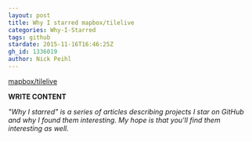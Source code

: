 ```yaml
---
layout: post
title: Why I starred mapbox/tilelive
categories: Why-I-Starred
tags: github
stardate: 2015-11-16T16:46:25Z
gh_id: 1336019
author: Nick Peihl
---
```


[mapbox/tilelive](star.repo.html_url)

**WRITE CONTENT**

*"Why I starred" is a series of articles describing projects I star on GitHub and why I found them interesting. My hope is that you'll find them interesting as well.*

